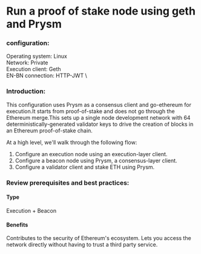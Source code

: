 # Run a proof of stake node using geth and Prysm

### configuration:
Operating system: Linux \
Network: Private \
Execution client: Geth \
EN-BN connection: HTTP-JWT \

### Introduction:

This configuration uses Prysm as a consensus client and go-ethereum for execution.It starts from proof-of-stake and does not go through the Ethereum merge.This sets up a single node development network with 64 deterministically-generated validator keys to drive the creation of blocks in an Ethereum proof-of-stake chain. 

At a high level, we'll walk through the following flow:
1. Configure an execution node using an execution-layer client.
2. Configure a beacon node using Prysm, a consensus-layer client.
3. Configure a validator client and stake ETH using Prysm.


### Review prerequisites and best practices:
#### Type
Execution + Beacon
#### Benefits
Contributes to the security of Ethereum's ecosystem. Lets you access the network directly without having to trust a third party service.